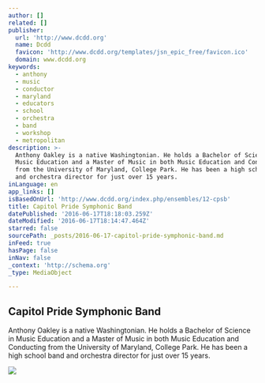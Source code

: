 ```yaml
---
author: []
related: []
publisher:
  url: 'http://www.dcdd.org'
  name: Dcdd
  favicon: 'http://www.dcdd.org/templates/jsn_epic_free/favicon.ico'
  domain: www.dcdd.org
keywords:
  - anthony
  - music
  - conductor
  - maryland
  - educators
  - school
  - orchestra
  - band
  - workshop
  - metropolitan
description: >-
  Anthony Oakley is a native Washingtonian. He holds a Bachelor of Science in
  Music Education and a Master of Music in both Music Education and Conducting
  from the University of Maryland, College Park. He has been a high school band
  and orchestra director for just over 15 years.
inLanguage: en
app_links: []
isBasedOnUrl: 'http://www.dcdd.org/index.php/ensembles/12-cpsb'
title: Capitol Pride Symphonic Band
datePublished: '2016-06-17T18:18:03.259Z'
dateModified: '2016-06-17T18:14:47.464Z'
starred: false
sourcePath: _posts/2016-06-17-capitol-pride-symphonic-band.md
inFeed: true
hasPage: false
inNav: false
_context: 'http://schema.org'
_type: MediaObject

---
```

<article style=""><h1>Capitol Pride Symphonic Band</h1><p>Anthony Oakley is a native Washingtonian. He holds a Bachelor of Science in Music Education and a Master of Music in both Music Education and Conducting from the University of Maryland, College Park. He has been a high school band and orchestra director for just over 15 years.</p><img src="http://www.capitalpride.org/wp-content/uploads/Capital-Pride-Logo.jpg" /></article>